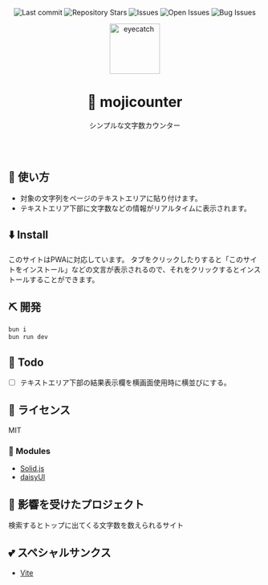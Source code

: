 <div align="center">

![Last commit](https://img.shields.io/github/last-commit/Comamoca/mojicounter?style=flat-square)
![Repository Stars](https://img.shields.io/github/stars/Comamoca/mojicounter?style=flat-square)
![Issues](https://img.shields.io/github/issues/Comamoca/mojicounter?style=flat-square)
![Open Issues](https://img.shields.io/github/issues-raw/Comamoca/mojicounter?style=flat-square)
![Bug Issues](https://img.shields.io/github/issues/Comamoca/mojicounter/bug?style=flat-square)

<img src="https://emoji2svg.deno.dev/api/🦊" alt="eyecatch" height="100">

# 🦊 mojicounter

シンプルな文字数カウンター

<br>
<br>

</div>

<div align="center">

</div>

## 🚀 使い方

- 対象の文字列をページのテキストエリアに貼り付けます。
- テキストエリア下部に文字数などの情報がリアルタイムに表示されます。

## ⬇️  Install

このサイトはPWAに対応しています。
タブをクリックしたりすると「このサイトをインストール」などの文言が表示されるので、それをクリックするとインストールすることができます。

## ⛏️   開発

```sh
bun i
bun run dev
```
## 📝 Todo

- [ ] テキストエリア下部の結果表示欄を横画面使用時に横並びにする。

## 📜 ライセンス

MIT

### 🧩 Modules

- [Solid.js](https://www.solidjs.com)
- [daisyUI](https://daisyui.com)

## 👏 影響を受けたプロジェクト

検索するとトップに出てくる文字数を数えられるサイト

## 💕 スペシャルサンクス

- [Vite](https://ja.vitejs.dev)
